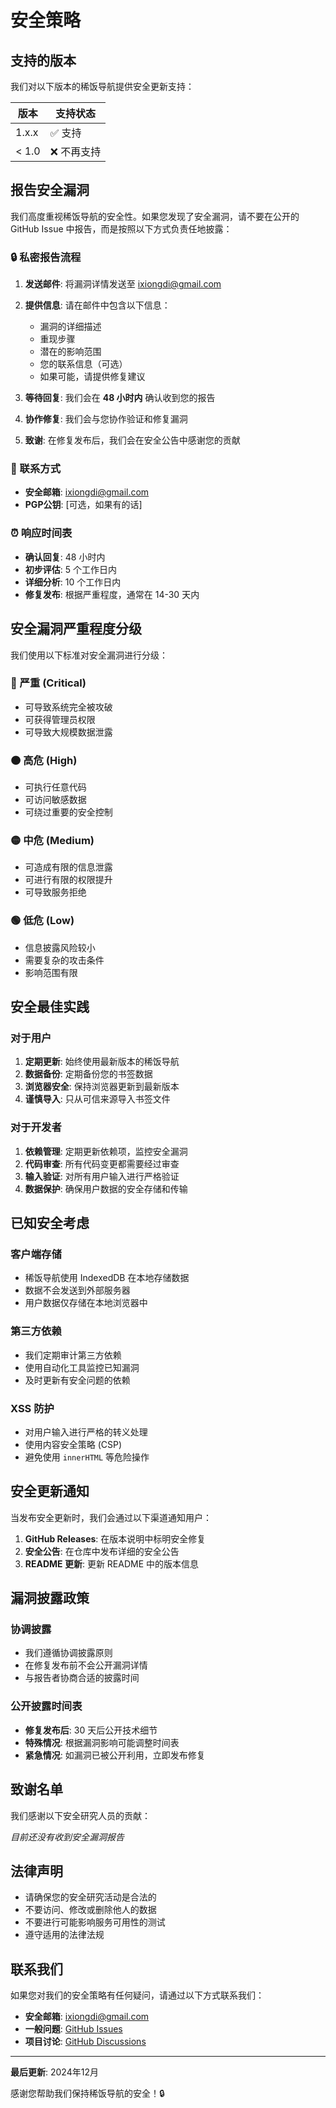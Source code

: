 # 安全策略

## 支持的版本

我们对以下版本的稀饭导航提供安全更新支持：

| 版本   | 支持状态       |
| ------ | -------------- |
| 1.x.x  | ✅ 支持        |
| < 1.0  | ❌ 不再支持    |

## 报告安全漏洞

我们高度重视稀饭导航的安全性。如果您发现了安全漏洞，请不要在公开的 GitHub Issue 中报告，而是按照以下方式负责任地披露：

### 🔒 私密报告流程

1. **发送邮件**: 将漏洞详情发送至 [ixiongdi@gmail.com](mailto:ixiongdi@gmail.com)
2. **提供信息**: 请在邮件中包含以下信息：
   - 漏洞的详细描述
   - 重现步骤
   - 潜在的影响范围
   - 您的联系信息（可选）
   - 如果可能，请提供修复建议

3. **等待回复**: 我们会在 **48 小时内** 确认收到您的报告
4. **协作修复**: 我们会与您协作验证和修复漏洞
5. **致谢**: 在修复发布后，我们会在安全公告中感谢您的贡献

### 📧 联系方式

- **安全邮箱**: [ixiongdi@gmail.com](mailto:ixiongdi@gmail.com)
- **PGP公钥**: [可选，如果有的话]

### ⏰ 响应时间表

- **确认回复**: 48 小时内
- **初步评估**: 5 个工作日内
- **详细分析**: 10 个工作日内
- **修复发布**: 根据严重程度，通常在 14-30 天内

## 安全漏洞严重程度分级

我们使用以下标准对安全漏洞进行分级：

### 🔴 严重 (Critical)
- 可导致系统完全被攻破
- 可获得管理员权限
- 可导致大规模数据泄露

### 🟠 高危 (High)
- 可执行任意代码
- 可访问敏感数据
- 可绕过重要的安全控制

### 🟡 中危 (Medium)
- 可造成有限的信息泄露
- 可进行有限的权限提升
- 可导致服务拒绝

### 🟢 低危 (Low)
- 信息披露风险较小
- 需要复杂的攻击条件
- 影响范围有限

## 安全最佳实践

### 对于用户

1. **定期更新**: 始终使用最新版本的稀饭导航
2. **数据备份**: 定期备份您的书签数据
3. **浏览器安全**: 保持浏览器更新到最新版本
4. **谨慎导入**: 只从可信来源导入书签文件

### 对于开发者

1. **依赖管理**: 定期更新依赖项，监控安全漏洞
2. **代码审查**: 所有代码变更都需要经过审查
3. **输入验证**: 对所有用户输入进行严格验证
4. **数据保护**: 确保用户数据的安全存储和传输

## 已知安全考虑

### 客户端存储
- 稀饭导航使用 IndexedDB 在本地存储数据
- 数据不会发送到外部服务器
- 用户数据仅存储在本地浏览器中

### 第三方依赖
- 我们定期审计第三方依赖
- 使用自动化工具监控已知漏洞
- 及时更新有安全问题的依赖

### XSS 防护
- 对用户输入进行严格的转义处理
- 使用内容安全策略 (CSP)
- 避免使用 `innerHTML` 等危险操作

## 安全更新通知

当发布安全更新时，我们会通过以下渠道通知用户：

1. **GitHub Releases**: 在版本说明中标明安全修复
2. **安全公告**: 在仓库中发布详细的安全公告
3. **README 更新**: 更新 README 中的版本信息

## 漏洞披露政策

### 协调披露
- 我们遵循协调披露原则
- 在修复发布前不会公开漏洞详情
- 与报告者协商合适的披露时间

### 公开披露时间表
- **修复发布后**: 30 天后公开技术细节
- **特殊情况**: 根据漏洞影响可能调整时间表
- **紧急情况**: 如漏洞已被公开利用，立即发布修复

## 致谢名单

我们感谢以下安全研究人员的贡献：

<!-- 安全研究人员名单将在此处更新 -->
*目前还没有收到安全漏洞报告*

## 法律声明

- 请确保您的安全研究活动是合法的
- 不要访问、修改或删除他人的数据
- 不要进行可能影响服务可用性的测试
- 遵守适用的法律法规

## 联系我们

如果您对我们的安全策略有任何疑问，请通过以下方式联系我们：

- **安全邮箱**: [ixiongdi@gmail.com](mailto:ixiongdi@gmail.com)
- **一般问题**: [GitHub Issues](https://github.com/ixiongdi/nav/issues)
- **项目讨论**: [GitHub Discussions](https://github.com/ixiongdi/nav/discussions)

---

**最后更新**: 2024年12月

感谢您帮助我们保持稀饭导航的安全！🔒